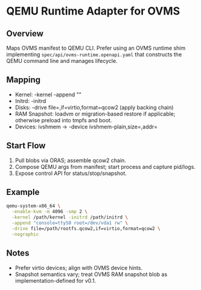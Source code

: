 # QEMU Runtime Adapter for OVMS

## Overview
Maps OVMS manifest to QEMU CLI. Prefer using an OVMS runtime shim implementing `spec/api/ovms-runtime.openapi.yaml` that constructs the QEMU command line and manages lifecycle.

## Mapping
- Kernel: -kernel <kernel> -append "<args>"
- Initrd: -initrd <initrd>
- Disks: -drive file=<qcow2>,if=virtio,format=qcow2 (apply backing chain)
- RAM Snapshot: loadvm or migration-based restore if applicable; otherwise preload into tmpfs and boot.
- Devices: ivshmem → -device ivshmem-plain,size=<size>,addr=<mmio>

## Start Flow
1. Pull blobs via ORAS; assemble qcow2 chain.
2. Compose QEMU args from manifest; start process and capture pid/logs.
3. Expose control API for status/stop/snapshot.

## Example
```bash
qemu-system-x86_64 \
  -enable-kvm -m 4096 -smp 2 \
  -kernel /path/kernel -initrd /path/initrd \
  -append "console=ttyS0 root=/dev/vda1 rw" \
  -drive file=/path/rootfs.qcow2,if=virtio,format=qcow2 \
  -nographic
```

## Notes
- Prefer virtio devices; align with OVMS device hints.
- Snapshot semantics vary; treat OVMS RAM snapshot blob as implementation-defined for v0.1.